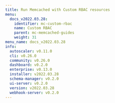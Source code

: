 ```yaml
---
title: Run Memcached with Custom RBAC resources
menu:
  docs_v2022.03.28:
    identifier: mc-custom-rbac
    name: Custom RBAC
    parent: mc-memcached-guides
    weight: 31
menu_name: docs_v2022.03.28
info:
  autoscaler: v0.11.0
  cli: v0.26.0
  community: v0.26.0
  dashboard: v0.2.0
  enterprise: v0.13.0
  installer: v2022.03.28
  schema-manager: v0.2.0
  ui-server: v0.2.0
  version: v2022.03.28
  webhook-server: v0.2.0
---
```



